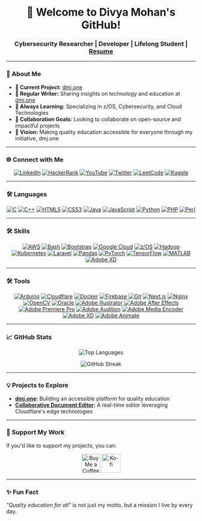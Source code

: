 <h1 align="center">👋 Welcome to Divya Mohan's GitHub!</h1>
<h3 align="center">Cybersecurity Researcher | Developer | Lifelong Student | <a href="https://dmj.one/resume/">Resume</a></h3>
<!-- <p align="center">
  <img src="https://komarev.com/ghpvc/?username=divyamohan1993&label=Profile%20Views&color=0e75b6&style=flat" alt="Profile Views" />
</p> -->

---

### 🌟 About Me
- **🔭 Current Project:** [dmj.one](https://github.com/dmjone/)  
- **📝 Regular Writer:** Sharing insights on technology and education at [dmj.one](https://dmj.one)  
- **🌱 Always Learning:** Specializing in z/OS, Cybersecurity, and Cloud Technologies  
- **👯 Collaboration Goals:** Looking to collaborate on open-source and impactful projects  
- **🚀 Vision:** Making quality education accessible for everyone through my initiative, dmj.one  
<!-- - **🎓 Education:** B.Tech in Computer Science (Cybersecurity) at Shoolini University  -->

---

### 🌐 Connect with Me
<p align="center">
  <a href="https://linkedin.com/in/divyamohan1993" target="_blank"><img src="https://img.shields.io/badge/LinkedIn-blue?style=for-the-badge&logo=linkedin" alt="LinkedIn" /></a>
  <a href="https://www.hackerrank.com/divyamohan1993" target="_blank"><img src="https://img.shields.io/badge/HackerRank-000000?style=for-the-badge&logo=hackerrank" alt="HackerRank" /></a>
  <a href="https://www.youtube.com/c/divyamohan1993" target="_blank"><img src="https://img.shields.io/badge/YouTube-FF0000?style=for-the-badge&logo=youtube&logoColor=white" alt="YouTube" /></a>  
  <a href="https://twitter.com/divyamohan1993" target="_blank"><img src="https://img.shields.io/badge/X(TWITTER)-1DA1F2?style=for-the-badge&logo=x" alt="Twitter" /></a>
  <a href="https://leetcode.com/divyamohan1993" target="_blank"><img src="https://img.shields.io/badge/LeetCode-FFA116?style=for-the-badge&logo=leet" alt="LeetCode" /></a>
  <a href="https://kaggle.com/divyamohan1993" target="_blank"><img src="https://img.shields.io/badge/Kaggle-20BEFF?style=for-the-badge&logo=kaggle" alt="Kaggle" /></a>
</p>

---

### 🛠️ Languages
<p align="center">
  <a href="https://www.cprogramming.com/" target="_blank"><img src="https://img.shields.io/badge/C-00599C?style=for-the-badge&logo=c&logoColor=white" alt="C" /></a>
  <a href="https://www.w3schools.com/cpp/" target="_blank"><img src="https://img.shields.io/badge/C++-00599C?style=for-the-badge&logo=cplusplus&logoColor=white" alt="C++" /></a>
  <a href="https://www.w3.org/html/" target="_blank"><img src="https://img.shields.io/badge/HTML5-E34F26?style=for-the-badge&logo=html5&logoColor=white" alt="HTML5" /></a>
  <a href="https://www.w3schools.com/css/" target="_blank"><img src="https://img.shields.io/badge/CSS3-1572B6?style=for-the-badge&logo=css3&logoColor=white" alt="CSS3" /></a>
  <a href="https://www.java.com" target="_blank"><img src="https://img.shields.io/badge/Java-007396?style=for-the-badge&logo=java&logoColor=white" alt="Java" /></a>
  <a href="https://developer.mozilla.org/en-US/docs/Web/JavaScript" target="_blank"><img src="https://img.shields.io/badge/JavaScript-F7DF1E?style=for-the-badge&logo=javascript&logoColor=black" alt="JavaScript" /></a>
  <a href="https://www.python.org" target="_blank"><img src="https://img.shields.io/badge/Python-3776AB?style=for-the-badge&logo=python&logoColor=white" alt="Python" /></a>
  <a href="https://www.php.net" target="_blank"><img src="https://img.shields.io/badge/PHP-777BB4?style=for-the-badge&logo=php&logoColor=white" alt="PHP" /></a>
  <a href="https://www.perl.org/" target="_blank"><img src="https://img.shields.io/badge/Perl-39457E?style=for-the-badge&logo=perl&logoColor=white" alt="Perl" /></a>
</p>

---

### 🛠️ Skills
<p align="center">
  <a href="https://aws.amazon.com" target="_blank"><img src="https://img.shields.io/badge/AWS-232F3E?style=for-the-badge&logo=amazon&logoColor=white" alt="AWS" /></a>
  <a href="https://www.gnu.org/software/bash/" target="_blank"><img src="https://img.shields.io/badge/Bash-4EAA25?style=for-the-badge&logo=gnubash&logoColor=white" alt="Bash" /></a>
  <a href="https://getbootstrap.com" target="_blank"><img src="https://img.shields.io/badge/Bootstrap-7952B3?style=for-the-badge&logo=bootstrap&logoColor=white" alt="Bootstrap" /></a>
  <a href="https://cloud.google.com" target="_blank"><img src="https://img.shields.io/badge/Google%20Cloud-4285F4?style=for-the-badge&logo=google-cloud&logoColor=white" alt="Google Cloud" /></a>
  <a href="https://www.ibm.com/products/zos" target="_blank"><img src="https://img.shields.io/badge/-z%2FOS-000000?style=for-the-badge&logo=ibm&logoColor=white" alt="z/OS" /></a>
  <a href="https://hadoop.apache.org/" target="_blank"><img src="https://img.shields.io/badge/Hadoop-66CCFF?style=for-the-badge&logo=apachehadoop&logoColor=white" alt="Hadoop" /></a>  
  <a href="https://kubernetes.io" target="_blank"><img src="https://img.shields.io/badge/Kubernetes-326CE5?style=for-the-badge&logo=kubernetes&logoColor=white" alt="Kubernetes" /></a>
  <a href="https://laravel.com/" target="_blank"><img src="https://img.shields.io/badge/Laravel-FF2D20?style=for-the-badge&logo=laravel&logoColor=white" alt="Laravel" /></a>
  <a href="https://pandas.pydata.org/" target="_blank"><img src="https://img.shields.io/badge/Pandas-150458?style=for-the-badge&logo=pandas&logoColor=white" alt="Pandas" /></a>
  <a href="https://pytorch.org/" target="_blank"><img src="https://img.shields.io/badge/PyTorch-EE4C2C?style=for-the-badge&logo=pytorch&logoColor=white" alt="PyTorch" /></a>
  <a href="https://www.tensorflow.org" target="_blank"><img src="https://img.shields.io/badge/TensorFlow-FF6F00?style=for-the-badge&logo=tensorflow&logoColor=white" alt="TensorFlow" /></a>
  <a href="https://www.mathworks.com/" target="_blank"><img src="https://img.shields.io/badge/MATLAB-0076A8?style=for-the-badge&logo=mathworks&logoColor=white" alt="MATLAB" /></a>
  <a href="https://www.adobe.com/products/xd.html" target="_blank"><img src="https://img.shields.io/badge/Adobe%20XD-FF61F6?style=for-the-badge&logo=adobexd&logoColor=white" alt="Adobe XD" /></a>  
</p>

---

### 🛠️ Tools
<p align="center">
  <a href="https://www.arduino.cc/" target="_blank"><img src="https://img.shields.io/badge/Arduino-00979D?style=for-the-badge&logo=arduino&logoColor=white" alt="Arduino" /></a>
  <a href="https://cloudflare.com/" target="_blank"><img src="https://img.shields.io/badge/Cloudflare-F38020?style=for-the-badge&logo=cloudflare&logoColor=white" alt="Cloudflare" /></a>
  <a href="https://www.docker.com/" target="_blank"><img src="https://img.shields.io/badge/Docker-2496ED?style=for-the-badge&logo=docker&logoColor=white" alt="Docker" /></a>
  <a href="https://firebase.google.com/" target="_blank"><img src="https://img.shields.io/badge/Firebase-FFCA28?style=for-the-badge&logo=firebase&logoColor=white" alt="Firebase" /></a>
  <a href="https://git-scm.com/" target="_blank"><img src="https://img.shields.io/badge/Git-F05032?style=for-the-badge&logo=git&logoColor=white" alt="Git" /></a>
  <a href="https://nextjs.org/" target="_blank"><img src="https://img.shields.io/badge/Next.js-000000?style=for-the-badge&logo=next.js&logoColor=white" alt="Next.js" /></a>
  <a href="https://www.nginx.com" target="_blank"><img src="https://img.shields.io/badge/Nginx-269539?style=for-the-badge&logo=nginx&logoColor=white" alt="Nginx" /></a>
  <a href="https://opencv.org/" target="_blank"><img src="https://img.shields.io/badge/OpenCV-5C3EE8?style=for-the-badge&logo=opencv&logoColor=white" alt="OpenCV" /></a>
  <a href="https://www.oracle.com/" target="_blank"><img src="https://img.shields.io/badge/Oracle-F80000?style=for-the-badge&logo=oracle&logoColor=white" alt="Oracle" /></a>
  <a href="https://www.adobe.com/in/products/illustrator.html" target="_blank"><img src="https://img.shields.io/badge/Adobe%20Illustrator-FF9A00?style=for-the-badge&logo=adobeillustrator&logoColor=white" alt="Adobe Illustrator" /></a>
  <a href="https://www.adobe.com/in/products/after-effects.html" target="_blank"><img src="https://img.shields.io/badge/Adobe%20After%20Effects-9999FF?style=for-the-badge&logo=adobeaftereffects&logoColor=white" alt="Adobe After Effects" /></a>
  <a href="https://www.adobe.com/in/products/premiere.html" target="_blank"><img src="https://img.shields.io/badge/Adobe%20Premiere%20Pro-9999FF?style=for-the-badge&logo=adobepremierepro&logoColor=white" alt="Adobe Premiere Pro" /></a>
  <a href="https://www.adobe.com/in/products/audition.html" target="_blank"><img src="https://img.shields.io/badge/Adobe%20Audition-00D4F7?style=for-the-badge&logo=adobeaudition&logoColor=white" alt="Adobe Audition" /></a>
  <a href="https://www.adobe.com/in/products/media-encoder.html" target="_blank"><img src="https://img.shields.io/badge/Adobe%20Media%20Encoder-9999FF?style=for-the-badge&logo=adobemediaencoder&logoColor=white" alt="Adobe Media Encoder" /></a>
  <a href="https://www.adobe.com/products/xd.html" target="_blank"><img src="https://img.shields.io/badge/Adobe%20XD-FF61F6?style=for-the-badge&logo=adobexd&logoColor=white" alt="Adobe XD" /></a>
  <a href="https://www.adobe.com/in/products/animate.html" target="_blank"><img src="https://img.shields.io/badge/Adobe%20Animate-FF9A00?style=for-the-badge&logo=adobeanimate&logoColor=white" alt="Adobe Animate" /></a>
</p>



---

### 📈 GitHub Stats
<p align="center">
  <img src="https://github-readme-stats.vercel.app/api/top-langs?username=divyamohan1993&show_icons=true&locale=en&layout=compact" alt="Top Languages" />
</p>
<p align="center">
  <img src="https://github-readme-streak-stats.herokuapp.com/?user=divyamohan1993" alt="GitHub Streak" />
</p>

---

### 💡 Projects to Explore
- **[dmj.one](https://github.com/dmjone/):** Building an accessible platform for quality education  
- **[Collaborative Document Editor](https://dmj.one/docs/new):** A real-time editor leveraging Cloudflare's edge technologies  
<!-- - **[Medicine Sharing Initiative](https://medicine.dmj.one):** Public welfare platform for medicine availability  -->

---

### 🤝 Support My Work
If you'd like to support my projects, you can:
<p align="center">
  <a href="https://www.buymeacoffee.com/divyamohan1993"><img src="https://cdn.buymeacoffee.com/buttons/v2/default-yellow.png" height="50" alt="Buy Me a Coffee" /></a>
  <a href="https://ko-fi.com/divyamohan1993"><img src="https://cdn.ko-fi.com/cdn/kofi3.png?v=3" height="50" alt="Ko-fi" /></a>
</p>

---

### ✨ Fun Fact
_"Quality education for all"_ is not just my motto, but a mission I live by every day.
